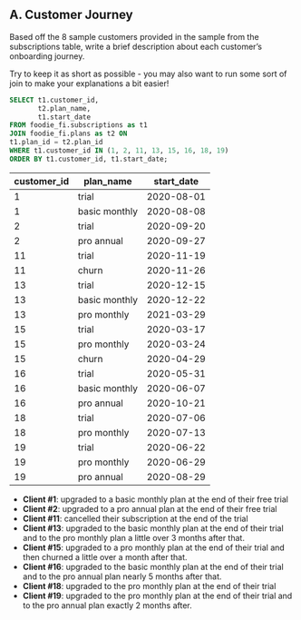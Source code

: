 ## A. Customer Journey

Based off the 8 sample customers provided in the sample from the subscriptions table, write a brief description about each customer’s onboarding journey.

Try to keep it as short as possible - you may also want to run some sort of join to make your explanations a bit easier!

```sql
SELECT t1.customer_id,
	   t2.plan_name,
       t1.start_date
FROM foodie_fi.subscriptions as t1
JOIN foodie_fi.plans as t2 ON
t1.plan_id = t2.plan_id
WHERE t1.customer_id IN (1, 2, 11, 13, 15, 16, 18, 19)
ORDER BY t1.customer_id, t1.start_date;
```
| customer_id | plan_name     | start_date |
| ----------- | ------------- | -----------|
| 1           | trial         | 2020-08-01 |
| 1           | basic monthly | 2020-08-08 |
| 2           | trial         | 2020-09-20 |
| 2           | pro annual    | 2020-09-27 |
| 11          | trial         | 2020-11-19 |
| 11          | churn         | 2020-11-26 |
| 13          | trial         | 2020-12-15 |
| 13          | basic monthly | 2020-12-22 |
| 13          | pro monthly   | 2021-03-29 |
| 15          | trial         | 2020-03-17 |
| 15          | pro monthly   | 2020-03-24 |
| 15          | churn         | 2020-04-29 |
| 16          | trial         | 2020-05-31 |
| 16          | basic monthly | 2020-06-07 |
| 16          | pro annual    | 2020-10-21 |
| 18          | trial         | 2020-07-06 |
| 18          | pro monthly   | 2020-07-13 |
| 19          | trial         | 2020-06-22 |
| 19          | pro monthly   | 2020-06-29 |
| 19          | pro annual    | 2020-08-29 |

- **Client #1**: upgraded to a basic monthly plan at the end of their free trial
- **Client #2**: upgraded to a pro annual plan at the end of their free trial
- **Client #11**: cancelled their subscription at the end of the trial
- **Client #13**: upgraded to the basic monthly plan at the end of their trial and to the pro monthly plan a little over 3 months after that.
- **Client #15**: upgraded to a pro monthly plan at the end of their trial and then churned a little over a month after that.
- **Client #16**: upgraded to the basic monthly plan at the end of their trial and to the pro annual plan nearly 5 months after that.
- **Client #18**: upgraded to the pro monthly plan at the end of their trial
- **Client #19**: upgraded to the pro monthly plan at the end of their trial and to the pro annual plan exactly 2 months after.
